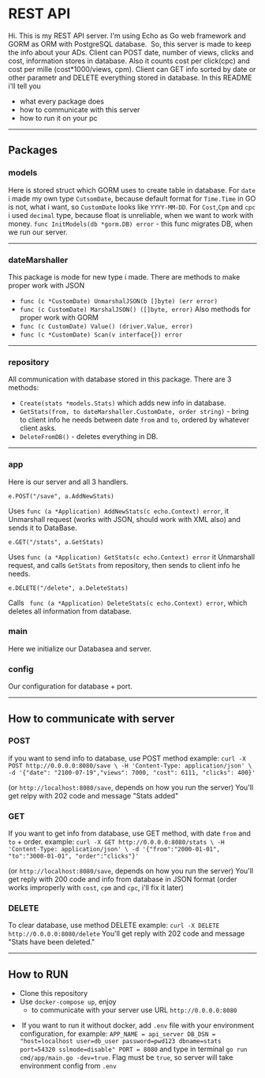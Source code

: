 # REST API
Hi. This is my REST API server. I'm using Echo as Go web framework and GORM as ORM with PostgreSQL database.
 So, this server is made to keep the info about your ADs. Client can POST date, number of views, clicks and cost, information stores in database. Also it counts cost per click(cpc) and cost per mille (cost*1000/views, cpm).
 Client can GET info sorted by date or other parametr and DELETE everything stored in database.
In this README i'll tell you
- what every package does
- how to communicate with this server
- how to run it on your pc

_____
## Packages
### models
Here is stored struct which GORM uses to create table in database. 
For `date` i made my own type `CutsomDate`, because default format for `Time.Time` in GO is not, what i want, so `CustomDate` looks like `YYYY-MM-DD`.
For `Cost`,`Cpm` and `cpc` i used `decimal` type, because float is unreliable, when we want to work with money.
`func InitModels(db *gorm.DB) error` - this func migrates DB, when we run our server.
_____
### dateMarshaller
This package is mode for new type i made. There are methods to make proper work with JSON
- `func (c *CustomDate) UnmarshalJSON(b []byte) (err error)`
- `func (c CustomDate) MarshalJSON() ([]byte, error)`
Also methods for proper work with GORM
- `func (c CustomDate) Value() (driver.Value, error)`
- `func (c *CustomDate) Scan(v interface{}) error`
_____
### repository
All communication with database stored in this package. There are 3 methods: 
- `Create(stats *models.Stats)` which adds new info in database.
- `GetStats(from, to dateMarshaller.CustomDate, order string)` - bring to client info he needs between date `from` and `to`, ordered by whatever client asks.
- `DeleteFromDB()` - deletes everything in DB.
_____
### app
Here is our server and all 3 handlers.
```golang
e.POST("/save", a.AddNewStats)
``` 
Uses `func (a *Application) AddNewStats(c echo.Context) error`, it Unmarshall request (works with JSON, should work with XML also) and sends it to DataBase.
```golang
e.GET("/stats", a.GetStats)
``` 
Uses `func (a *Application) GetStats(c echo.Context) error` it Unmarshall request, and calls `GetStats` from repository, then sends to client info he needs.
```golang
e.DELETE("/delete", a.DeleteStats)
``` 
Calls ` func (a *Application) DeleteStats(c echo.Context) error`, which deletes all information from database.
### main
Here we initialize our Databasea and server.
### config
Our configuration for database + port.
___
## How to communicate with server
### POST
if you want to send info to database, use POST method 
example: 
`curl -X POST http://0.0.0.0:8080/save \
-H 'Content-Type: application/json' \
-d '{"date": "2100-07-19","views": 7000, "cost": 6111, "clicks": 400}'`

(or `http://localhost:8080/save`, depends on how you run the server)
You'll get relpy with 202 code and message "Stats added"
### GET
If you want to get info from database, use GET method, with date `from` and `to` + order.
example: `curl -X GET http://0.0.0.0:8080/stats \
-H 'Content-Type: application/json' \
-d '{"from":"2000-01-01", "to":"3000-01-01", "order":"clicks"}'` 

(or `http://localhost:8080/save`, depends on how you run the server)
You'll get reply with 200 code and info from database in JSON format (order works improperly with `cost`, `cpm` and `cpc`, i'll fix it later)
### DELETE
To clear database, use method DELETE
example: `curl -X DELETE http://0.0.0.0:8080/delete`
You'll get reply with 202 code and message "Stats have been deleted."
_____
## How to RUN
- Clone this repository
- Use `docker-compose up`, enjoy
    - to communicate with your server use URL `http://0.0.0.0:8080`
*  If you want to run it without docker, add `.env` file with your environment configuration, for example: `APP_NAME = api_server
DB_DSN = "host=localhost user=db_user password=pwd123 dbname=stats port=54320 sslmode=disable"
PORT = 8080` and type in terminal `go run cmd/app/main.go -dev=true`.
Flag must be `true`, so server will take environment config from `.env`
